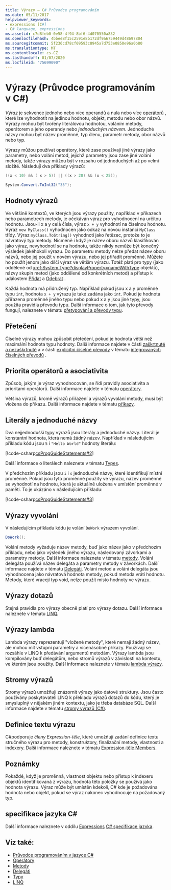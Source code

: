 ```yaml
---
title: Výrazy – C# Průvodce programováním
ms.date: 05/11/2017
helpviewer_keywords:
- expressions [C#]
- C# language, expressions
ms.assetid: c7d8feb0-0e58-4f94-8bf6-4d070550a832
ms.openlocfilehash: 4bbee8f15c2591e8b172df9a6759449d48697804
ms.sourcegitcommit: 5f236cd78cf09593c8945a7d753e0850e96a0b80
ms.translationtype: MT
ms.contentlocale: cs-CZ
ms.lasthandoff: 01/07/2020
ms.locfileid: "75699090"
---
```

# <a name="expressions-c-programming-guide"></a>Výrazy (Průvodce programováním v C#)

*Výraz* je sekvence jednoho nebo více operandů a nula nebo více [operátorů](../../language-reference/operators/index.md) , které lze vyhodnotit na jedinou hodnotu, objekt, metodu nebo obor názvů. Výrazy mohou být tvořeny literálovou hodnotou, voláním metody, operátorem a jeho operandy nebo *jednoduchým názvem*. Jednoduché názvy mohou být název proměnné, typ členu, parametr metody, obor názvů nebo typ.  
  
 Výrazy můžou používat operátory, které zase používají jiné výrazy jako parametry, nebo volání metod, jejichž parametry jsou zase jiné volání metody, takže výrazy můžou být v rozsahu od jednoduchých až po velmi složité. Následují dva příklady výrazů:  
  
```csharp  
((x < 10) && ( x > 5)) || ((x > 20) && (x < 25));

System.Convert.ToInt32("35");  
```  
  
## <a name="expression-values"></a>Hodnoty výrazů

 Ve většině kontextů, ve kterých jsou výrazy použity, například v příkazech nebo parametrech metody, je očekáván výraz pro vyhodnocení na určitou hodnotu. Jsou-li x a y celá čísla, výraz `x + y` vyhodnotí na číselnou hodnotu. Výraz `new MyClass()` vyhodnocen jako odkaz na novou instanci `MyClass` třídy. Výraz `myClass.ToString()` vyhodnotí jako řetězec, protože to je návratový typ metody. Nicméně i když je název oboru názvů klasifikován jako výraz, nevyhodnotí se na hodnotu, takže nikdy nemůže být konečný výsledek jakéhokoli výrazu. Do parametru metody nelze předat název oboru názvů, nebo jej použít v novém výrazu, nebo jej přiřadit proměnné. Můžete ho použít jenom jako dílčí výraz ve větším výrazu. Totéž platí pro typy (jako oddělené od <xref:System.Type?displayProperty=nameWithType> objektů), názvy skupin metod (jako oddělené od konkrétních metod) a přístup k událostem [Přidat](../../language-reference/keywords/add.md) a [Odebrat](../../language-reference/keywords/remove.md) .  
  
 Každá hodnota má přidružený typ. Například pokud jsou x a y proměnné typu `int`, hodnota `x + y` výrazu je také zadána jako `int`. Pokud je hodnota přiřazena proměnné jiného typu nebo pokud x a y jsou jiné typy, jsou použita pravidla převodu typu. Další informace o tom, jak tyto převody fungují, naleznete v tématu [přetypování a převody typu](../types/casting-and-type-conversions.md).  
  
## <a name="overflows"></a>Přetečení

 Číselné výrazy mohou způsobit přetečení, pokud je hodnota větší než maximální hodnota typu hodnoty. Další informace najdete v části [zaškrtnuté a nezaškrtnuté](../../language-reference/keywords/checked-and-unchecked.md) a v části [explicitní číselné převody](../../language-reference/builtin-types/numeric-conversions.md#explicit-numeric-conversions) v tématu [integrovaných číselných převodů](../../language-reference/builtin-types/numeric-conversions.md) .
  
## <a name="operator-precedence-and-associativity"></a>Priorita operátorů a asociativita

 Způsob, jakým je výraz vyhodnocován, se řídí pravidly asociativita a prioritami operátorů. Další informace najdete v tématu [operátory](../../language-reference/operators/index.md).  
  
 Většina výrazů, kromě výrazů přiřazení a výrazů vyvolání metody, musí být vložena do příkazu. Další informace najdete v tématu [příkazy](./statements.md).  
  
## <a name="literals-and-simple-names"></a>Literály a jednoduché názvy

 Dva nejjednodušší typy výrazů jsou literály a jednoduché názvy. Literál je konstantní hodnota, která nemá žádný název. Například v následujícím příkladu kódu jsou `5` i `"Hello World"` hodnoty literálu:  
  
 [!code-csharp[csProgGuideStatements#2](~/samples/snippets/csharp/VS_Snippets_VBCSharp/csProgGuideStatements/CS/Statements.cs#2)]  
  
 Další informace o literálech naleznete v tématu [Types](/dotnet/csharp/language-reference/keywords).  
  
 V předchozím příkladu jsou `i` i `s` jednoduché názvy, které identifikují místní proměnné. Pokud jsou tyto proměnné použity ve výrazu, název proměnné se vyhodnotí na hodnotu, která je aktuálně uložena v umístění proměnné v paměti. To je ukázáno v následujícím příkladu:  
  
 [!code-csharp[csProgGuideStatements#3](~/samples/snippets/csharp/VS_Snippets_VBCSharp/csProgGuideStatements/CS/Statements.cs#3)]

## <a name="invocation-expressions"></a>Výrazy vyvolání

 V následujícím příkladu kódu je volání `DoWork` výrazem vyvolání.  
  
```csharp
DoWork();  
```  
  
 Volání metody vyžaduje název metody, buď jako název jako v předchozím příkladu, nebo jako výsledek jiného výrazu, následovaný závorkami a parametry metody. Další informace naleznete v tématu [metody](../classes-and-structs/methods.md). Volání delegáta používá název delegáta a parametry metody v závorkách. Další informace najdete v tématu [Delegáti](../delegates/index.md). Volání metod a volání delegáta jsou vyhodnocena jako návratová hodnota metody, pokud metoda vrátí hodnotu. Metody, které vracejí typ void, nelze použít místo hodnoty ve výrazu.  

## <a name="query-expressions"></a>Výrazy dotazů

 Stejná pravidla pro výrazy obecně platí pro výrazy dotazu. Další informace naleznete v tématu [LINQ](../../linq/index.md).  
  
## <a name="lambda-expressions"></a>Výrazy lambda

 Lambda výrazy reprezentují "vložené metody", které nemají žádný název, ale mohou mít vstupní parametry a vícenásobné příkazy. Používají se rozsáhle v LINQ k předávání argumentů metodám. Výrazy lambda jsou kompilovány buď delegátům, nebo stromů výrazů v závislosti na kontextu, ve kterém jsou použity. Další informace naleznete v tématu [lambda výrazy](lambda-expressions.md).  
  
## <a name="expression-trees"></a>Stromy výrazů

Stromy výrazů umožňují znázornit výrazy jako datové struktury. Jsou často používány poskytovateli LINQ k překladu výrazů dotazů do kódu, který je smysluplný v nějakém jiném kontextu, jako je třeba databáze SQL. Další informace najdete v tématu [stromy výrazů (C#)](../concepts/expression-trees/index.md).
  
## <a name="expression-body-definitions"></a>Definice textu výrazu

C#podporuje *členy Expression-těle*, které umožňují zadání definice textu stručného výrazu pro metody, konstruktory, finalizační metody, vlastnosti a indexery. Další informace naleznete v tématu [Expression-těle Members](expression-bodied-members.md).

## <a name="remarks"></a>Poznámky

 Pokaždé, když je proměnná, vlastnost objektu nebo přístup k indexeru objektů identifikovaná z výrazu, hodnota této položky se používá jako hodnota výrazu. Výraz může být umístěn kdekoli, C# kde je požadována hodnota nebo objekt, pokud se výraz nakonec vyhodnocuje na požadovaný typ.  

## <a name="c-language-specification"></a>specifikace jazyka C#

Další informace naleznete v oddílu [Expressions](~/_csharplang/spec/expressions.md) [ C# specifikace jazyka](~/_csharplang/spec/introduction.md).

## <a name="see-also"></a>Viz také:

- [Průvodce programováním v jazyce C#](../index.md)
- [Operátory](../../language-reference/operators/index.md)
- [Metody](../classes-and-structs/methods.md)
- [Delegáti](../delegates/index.md)
- [Typy](../types/index.md)
- [LINQ](../../linq/index.md)
